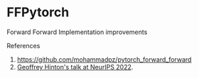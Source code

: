 # FFPytorch
Forward Forward Implementation improvements

References
1. https://github.com/mohammadpz/pytorch_forward_forward
2. [Geoffrey Hinton's talk at NeurIPS 2022](https://www.cs.toronto.edu/~hinton/FFA13.pdf).
